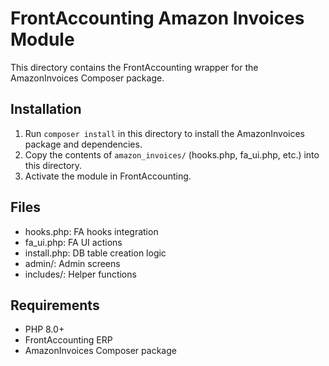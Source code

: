 # FrontAccounting Amazon Invoices Module

This directory contains the FrontAccounting wrapper for the AmazonInvoices Composer package.

## Installation

1. Run `composer install` in this directory to install the AmazonInvoices package and dependencies.
2. Copy the contents of `amazon_invoices/` (hooks.php, fa_ui.php, etc.) into this directory.
3. Activate the module in FrontAccounting.

## Files
- hooks.php: FA hooks integration
- fa_ui.php: FA UI actions
- install.php: DB table creation logic
- admin/: Admin screens
- includes/: Helper functions

## Requirements
- PHP 8.0+
- FrontAccounting ERP
- AmazonInvoices Composer package
